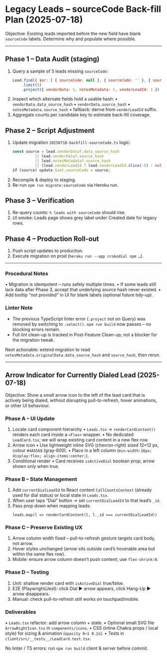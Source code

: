 # Legacy Leads – sourceCode Back-fill Plan (2025-07-18)

Objective: Existing leads imported before the new field have blank `sourceCode` labels. Determine why and populate where possible.

---
## Phase 1 – Data Audit (staging)
1. Query a sample of 5 leads missing `sourceCode`:
   ```js
   Lead.find({ $or: [ { sourceCode: null }, { sourceCode: '' }, { sourceCode: { $exists: false } } ] })
       .limit(5)
       .project({ vendorData: 1, notesMetadata: 1, vendorLeadId: 1 })
   ```
2. Inspect which alternate fields hold a usable hash:
   • `vendorData.data_source_hash`
   • `vendorData.source_hash`
   • `notesMetadata.source_hash`
   • fallback: derive from `vendorLeadId` suffix.
3. Aggregate counts per candidate key to estimate back-fill coverage.

## Phase 2 – Script Adjustment
1. Update migration `20250718-backfill-sourceCode.ts` logic:
   ```ts
   const source = lead.vendorData?.data_source_hash
             || lead.vendorData?.source_hash
             || lead.notesMetadata?.source_hash
             || (lead.vendorLeadId ? lead.vendorLeadId.slice(-5) : null);
   if (source) update.$set.sourceCode = source;
   ```
2. Recompile & deploy to staging.
3. Re-run `npm run migrate:sourceCode` via Heroku run.

## Phase 3 – Verification
1. Re-query counts: `% leads with sourceCode` should rise.
2. UI smoke: Leads page shows grey label under Created date for legacy rows.

## Phase 4 – Production Roll-out
1. Push script updates to production.
2. Execute migration on prod (`heroku run --app crokodial npm …`).

---
### Procedural Notes
• Migration is idempotent – runs safely multiple times.
• If some leads still lack data after Phase 3, accept that underlying source hash never existed.
• Add tooltip “not provided” in UI for blank labels (optional future tidy-up). 

### Linter Note
- The previous TypeScript linter error (`.project` not on Query) was removed by switching to `.select()`.  `npm run build` now passes – no blocking errors remain.
- Full lint clean-up is tracked in Post-Feature Clean-up; not a blocker for the migration tweak.

Next actionable: extend migration to read `notesMetadata.originalData.data_source_hash` and `source_hash`, then rerun. 

---
## Arrow Indicator for Currently Dialed Lead (2025-07-18)

Objective: Show a small arrow icon to the left of the lead card that is actively being dialed, without disrupting pull-to-refresh, hover animations, or other UI behaviour.

### Phase A – UI Update
1. Locate card component hierarchy
   • `Leads.tsx` → `renderCardContent()` renders each card inside a `<Flex>` wrapper.
   • No dedicated `LeadCard.tsx`; we will wrap existing card content in a new flex row.
2. Arrow icon
   • Use lightweight inline SVG (chevron-right) sized 12×12 px, colour `#4A5568` (gray-600).
   • Place in a left column (`min-width:16px; display:flex; align-items:center;`).
3. Conditional render
   • Card receives `isActiveDial` boolean prop; arrow shown only when true.

### Phase B – State Management
1. Add `currentDialLeadId` to React context `CallCountsContext` (already used for dial status) or local state in `Leads.tsx`.
2. When user taps “Dial” button → set `currentDialLeadId` to that lead’s `_id`.
3. Pass prop down when mapping leads:
   ```tsx
   leads.map(l => renderCardContent(l, l._id === currentDialLeadId))
   ```

### Phase C – Preserve Existing UX
1. Arrow column width fixed – pull-to-refresh gesture targets card body, not arrow.
2. Hover styles unchanged (arrow sits outside card’s hoverable area but within the same flex row).
3. Mobile: ensure arrow column doesn’t push content; use `flex-shrink:0`.

### Phase D – Testing
1. Unit: shallow render card with `isActiveDial` true/false.
2. E2E (Playwright/Jest): click Dial ▶︎ arrow appears, click Hang-Up ▶︎ arrow disappears.
3. Manual: check pull-to-refresh still works on touchpad/mobile.

### Deliverables
• `Leads.tsx` refactor: add arrow column + state.
• Optional small SVG file `ArrowRightIcon.tsx` in `components/icons`.
• CSS (inline Chakra props / local style) for sizing & animation (`opacity 0→1 0.2s`).
• Tests in `client/src/__tests__/LeadCard.test.tsx`.

No linter / TS errors: run `npm run build` client & server before commit. 